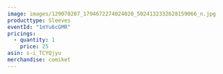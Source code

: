 ```yaml
---
image: images/129070207_1794672274024020_5024132332628159066_n.jpg
producttype: Sleeves
eventId: "1mYu6cGMR"
pricings:
  - quantity: 1
    price: 25
asin: s-i_TCYQjyu
merchandise: comiket
---
```


